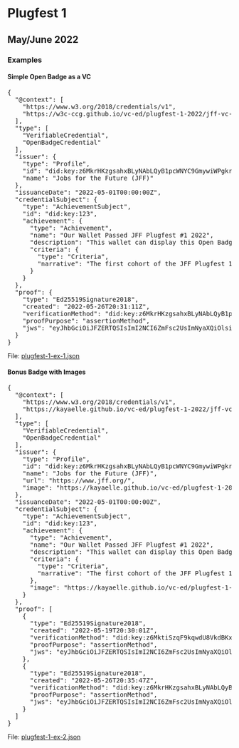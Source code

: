# Plugfest 1 

## May/June 2022

### Examples

#### Simple Open Badge as a VC
<pre>
{
  "@context": [
    "https://www.w3.org/2018/credentials/v1",
    "https://w3c-ccg.github.io/vc-ed/plugfest-1-2022/jff-vc-edu-plugfest-1-context.json"
  ],
  "type": [
    "VerifiableCredential",
    "OpenBadgeCredential"
  ],
  "issuer": {
    "type": "Profile",
    "id": "did:key:z6MkrHKzgsahxBLyNAbLQyB1pcWNYC9GmywiWPgkrvntAZcj",
    "name": "Jobs for the Future (JFF)"
  },
  "issuanceDate": "2022-05-01T00:00:00Z",
  "credentialSubject": {
    "type": "AchievementSubject",
    "id": "did:key:123",
    "achievement": {
      "type": "Achievement",
      "name": "Our Wallet Passed JFF Plugfest #1 2022",
      "description": "This wallet can display this Open Badge 3.0",
      "criteria": {
        "type": "Criteria",
        "narrative": "The first cohort of the JFF Plugfest 1 in May/June of 2021 collaborated to push interoperability of VCs in education forward."
      }
    }
  },
  "proof": {
    "type": "Ed25519Signature2018",
    "created": "2022-05-26T20:31:11Z",
    "verificationMethod": "did:key:z6MkrHKzgsahxBLyNAbLQyB1pcWNYC9GmywiWPgkrvntAZcj#z6MkrHKzgsahxBLyNAbLQyB1pcWNYC9GmywiWPgkrvntAZcj",
    "proofPurpose": "assertionMethod",
    "jws": "eyJhbGciOiJFZERTQSIsImI2NCI6ZmFsc2UsImNyaXQiOlsiYjY0Il19..e7vekXR-WCFJGoPo9ClxVv_zaauy9NtbP6N-frqPh9aoDpG2UwvkljvTMAelvfep54blrEfxFMFrIdq2jqaVDA"
  }
}
</pre>
File: [plugfest-1-ex-1.json](plugfest-1-ex-1.json)

#### Bonus Badge with Images
<pre>
{
  "@context": [
    "https://www.w3.org/2018/credentials/v1",
    "https://kayaelle.github.io/vc-ed/plugfest-1-2022/jff-vc-edu-plugfest-1-context.json"
  ],
  "type": [
    "VerifiableCredential",
    "OpenBadgeCredential"
  ],
  "issuer": {
    "type": "Profile",
    "id": "did:key:z6MkrHKzgsahxBLyNAbLQyB1pcWNYC9GmywiWPgkrvntAZcj",
    "name": "Jobs for the Future (JFF)",
    "url": "https://www.jff.org/",
    "image": "https://kayaelle.github.io/vc-ed/plugfest-1-2022/images/JFF_LogoLockup.png"
  },
  "issuanceDate": "2022-05-01T00:00:00Z",
  "credentialSubject": {
    "type": "AchievementSubject",
    "id": "did:key:123",
    "achievement": {
      "type": "Achievement",
      "name": "Our Wallet Passed JFF Plugfest #1 2022",
      "description": "This wallet can display this Open Badge 3.0",
      "criteria": {
        "type": "Criteria",
        "narrative": "The first cohort of the JFF Plugfest 1 in May/June of 2021 collaborated to push interoperability of VCs in education forward."
      },
      "image": "https://kayaelle.github.io/vc-ed/plugfest-1-2022/images/plugfest-1-badge-image.png"
    }
  },
  "proof": [
    {
      "type": "Ed25519Signature2018",
      "created": "2022-05-19T20:30:01Z",
      "verificationMethod": "did:key:z6MktiSzqF9kqwdU8VkdBKx56EYzXfpgnNPUAGznpicNiWfn#z6MktiSzqF9kqwdU8VkdBKx56EYzXfpgnNPUAGznpicNiWfn",
      "proofPurpose": "assertionMethod",
      "jws": "eyJhbGciOiJFZERTQSIsImI2NCI6ZmFsc2UsImNyaXQiOlsiYjY0Il19..kCvMNnX8Hm1nEdf4HNWVxDUJ3TCfoyZopiUclTy-ASlBLW_i-mZQNSn8jh2eYAfhzG6mKJqYFikQyvao3MYzCg"
    },
    {
      "type": "Ed25519Signature2018",
      "created": "2022-05-26T20:35:47Z",
      "verificationMethod": "did:key:z6MkrHKzgsahxBLyNAbLQyB1pcWNYC9GmywiWPgkrvntAZcj#z6MkrHKzgsahxBLyNAbLQyB1pcWNYC9GmywiWPgkrvntAZcj",
      "proofPurpose": "assertionMethod",
      "jws": "eyJhbGciOiJFZERTQSIsImI2NCI6ZmFsc2UsImNyaXQiOlsiYjY0Il19..cIan2J2Y9FhP86ee-lTlP1tZNjiOy1obMUu7Kz2Xyf6KOxDSQdfm0Zy1_0h0v8QKd2_kLceyGGC-Jflz9IYyBw"
    }
  ]
}
</pre>
File: [plugfest-1-ex-2.json](plugfest-1-ex-2.json)
